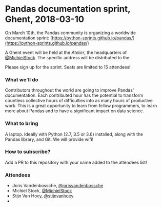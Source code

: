 # Pandas documentation sprint, Ghent, 2018-03-10

On March 10th, the Pandas community is organizing a worldwide documentation sprint: [https://python-sprints.github.io/pandas/](https://python-sprints.github.io/pandas/)

A Ghent event will be held at the *Atelier*, the headquarters of [@MichielStock](https://github.com/MichielStock). The specific address will be distributed to the  

Please sign up for the sprint. Seats are limited to 15 attendees!

### What we'll do

Contributors throughout the world are going to improve Pandas' documentation. Each contributed hour has the potential to transform countless collective hours of difficulties into as many hours of productive work. This is a great opportunity to learn from fellow programmers, to learn more about Pandas and to have a significant impact on data science.

### What to bring

A laptop. Ideally with Python (2.7, 3.5 or 3.6) installed, along with the Pandas library, and Git. We will provide wifi!

### How to subscribe?

Add a PR to this repository with your name added to the attendees list!

### Attendees

* Joris Vandenbossche, [@jorisvandenbossche](https://github.com/jorisvandenbossche)
* Michiel Stock, [@MichielStock](https://github.com/MichielStock)
* Stijn Van Hoey, [@stijnvanhoey](https://github.com/stijnvanhoey)
* 


